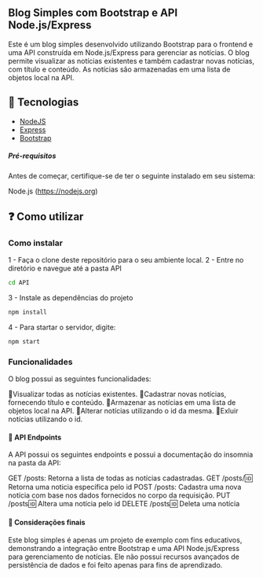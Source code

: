 ## Blog Simples com Bootstrap e API Node.js/Express

Este é um blog simples desenvolvido utilizando Bootstrap para o frontend e uma API construída em Node.js/Express para gerenciar as notícias. O blog permite visualizar as notícias existentes e também cadastrar novas notícias, com título e conteúdo. As notícias são armazenadas em uma lista de objetos local na API.

## 🚀 Tecnologias

- [NodeJS](https://nodejs.org/)
- [Express](https://expressjs.com/pt-br/)
- [Bootstrap](https://getbootstrap.com/)

##### Pré-requisitos

Antes de começar, certifique-se de ter o seguinte instalado em seu sistema:

Node.js (https://nodejs.org)

## ❓ Como utilizar

### Como instalar

1 - Faça o clone deste repositório para o seu ambiente local.
2 - Entre no diretório e navegue até a pasta API

```bash
cd API
```

3 - Instale as dependências do projeto

```bash
npm install
```

4 - Para startar o servidor, digite:

```bash
npm start
```

### Funcionalidades

O blog possui as seguintes funcionalidades:

🔹Visualizar todas as notícias existentes.
🔹Cadastrar novas notícias, fornecendo título e conteúdo.
🔹Armazenar as notícias em uma lista de objetos local na API.
🔹Alterar notícias utilizando o id da mesma.
🔹Exluir notícias utilizando o id.

#### 🔵 API Endpoints

A API possui os seguintes endpoints e possui a documentação do insomnia na pasta da API:

GET /posts: Retorna a lista de todas as notícias cadastradas.
GET /posts/:id: Retorna uma noticia específica pelo id
POST /posts: Cadastra uma nova notícia com base nos dados fornecidos no corpo da requisição.
PUT /posts:id: Altera uma notícia pelo id
DELETE /posts:id: Deleta uma notícia

#### 🔵 Considerações finais

Este blog simples é apenas um projeto de exemplo com fins educativos, demonstrando a integração entre Bootstrap e uma API Node.js/Express para gerenciamento de notícias. Ele não possui recursos avançados de persistência de dados e foi feito apenas para fins de aprendizado.
